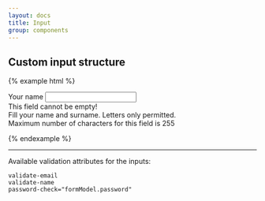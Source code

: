 ```yaml
---
layout: docs
title: Input
group: components
---
```


## Custom input structure

{% example html %}
<form name="testForm" class="bb-form bb-form__dark">
    <div class="input-block bb-input" ng-class="{'has-value': {{ name }}.{{ input.name }}.$valid, 'has-error': !testForm.name.$valid && !testForm.name.$pristine}">
        <label for="name">Your name</label>
        <input id="name"
               name="name"
               type="text"
               ng-model="randModel.name"
               ng-maxlength="255"
               required 
               aria-required="true"
               validate-name
               tabindex="1">
        <div ng-show="testForm.name.$touched" ng-messages="testForm.name.$error" class="form-alert" role="alert">
            <div ng-message="required">This field cannot be empty!</div>
            <div ng-message="fullName">Fill your name and surname. Letters only permitted.</div>
            <div ng-message="maxlength">Maximum number of characters for this field is 255</div>
        </div>
    </div>
</form>
{% endexample %}

<hr>

Available validation attributes for the inputs:

`validate-email`
<br/>`validate-name`
<br/>`password-check="formModel.password"`